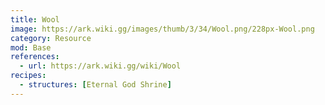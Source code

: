 ```yaml
---
title: Wool
image: https://ark.wiki.gg/images/thumb/3/34/Wool.png/228px-Wool.png
category: Resource
mod: Base
references:
  - url: https://ark.wiki.gg/wiki/Wool
recipes:
  - structures: [Eternal God Shrine]
---
```

